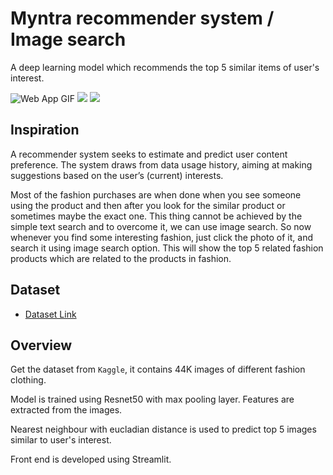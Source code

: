# Myntra recommender system / Image search
A deep learning model which recommends the top 5 similar items of user's interest.
 
![Web App GIF](https://i.imgur.com/GaDvTBS.gif)
![](predicted_stockprices.png)
![](predicted_stockprices_complete.png)

## Inspiration
A recommender system seeks to estimate and predict user content preference. The system draws from data usage history, aiming at making suggestions based on the user’s (current) interests.  

Most of the fashion purchases are when done when you see someone using the product and then after you look for the similar product or sometimes maybe the exact one. This thing cannot be achieved by the simple text search and to overcome it, we can use image search. So now whenever you find some interesting fashion, just click the photo of it, and search it using image search option. This will show the top 5 related fashion products which are related to the products in fashion.

## Dataset
 - [Dataset Link](https://www.kaggle.com/paramaggarwal/fashion-product-images-small)

## Overview
Get the dataset from `Kaggle`, it contains 44K images of different fashion clothing. 

Model is trained using Resnet50 with max pooling layer. Features are extracted from the images.

Nearest neighbour with eucladian distance is used to predict top 5 images similar to user's interest. 

Front end is developed using Streamlit.




